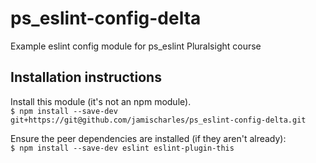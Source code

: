 # ps_eslint-config-delta
Example eslint config module for ps_eslint Pluralsight course

## Installation instructions

Install this module (it's not an npm module).  
`$ npm install --save-dev git+https://git@github.com/jamischarles/ps_eslint-config-delta.git`

Ensure the peer dependencies are installed (if they aren't already):  
`$ npm install --save-dev eslint eslint-plugin-this`
